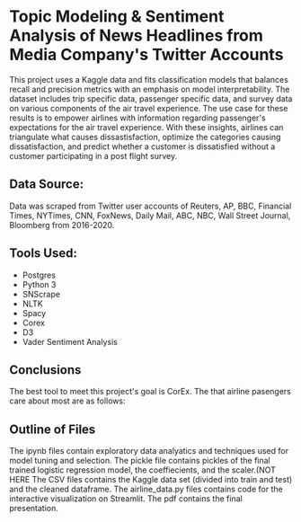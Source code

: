 # Topic Modeling & Sentiment Analysis of News Headlines from Media Company's Twitter Accounts
This project uses a Kaggle data and fits classification models that balances recall and precision metrics with an emphasis on model interpretability. The dataset includes trip specific data, passenger specific data, and survey data on various components of the air travel experience. The use case for these results is to empower airlines with information regarding passenger's expectations for the air travel experience. With these insights, airlines can triangulate what causes dissastisfaction, optimize the categories causing dissatisfaction, and predict whether a customer is dissatisfied without a customer participating in a post flight survey.

## Data Source: 

Data was scraped from Twitter user accounts of Reuters, AP, BBC, Financial Times, NYTimes, CNN, FoxNews, Daily Mail, ABC, NBC, Wall Street Journal, Bloomberg from 2016-2020.

## Tools Used:

- Postgres
- Python 3
- SNScrape
- NLTK
- Spacy
- Corex
- D3
- Vader Sentiment Analysis

## Conclusions
The best tool to meet this project's goal is CorEx. The that airline pasengers care about most are as follows:


## Outline of Files
The ipynb files contain exploratory data analyatics and techniques used for model tuning and selection.
The pickle file contains pickles of the final trained logistic regression model, the coeffiecients, and the scaler.(NOT HERE
The CSV files contains the Kaggle data set (divided into train and test) and the cleaned dataframe.
The airline_data.py files contains code for the interactive visualization on Streamlit.
The pdf contains the final presentation.
